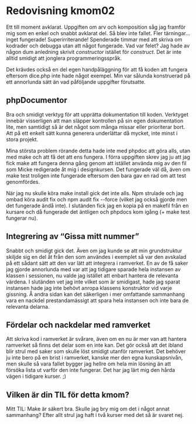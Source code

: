 ---
---
Redovisning kmom02
=========================

Ett till moment avklarat. Uppgiften om arv och komposition såg jag framför mig som en enkel och snabbt avklarat del. Så blev inte fallet. Fler tärningar... inget fungerade! Superirriterande! Spenderade timmar med att skriva om kodrader och debugga utan att något fungerade. Vad var felet? Jag hade av någon dum anledning skrivit *constructor* istället för *construct*. Det är inte alltid smidigt att jonglera programmeringsspråk.

Det krävdes också en del egen handpåläggning för att få koden att fungera eftersom dice.php inte hade något exempel. Min var sålunda konstruerad på ett annorlunda sätt än vad påföljande uppgifter förutsatte.

phpDocumentor
-------------------------
Bra och smidigt verktyg för att upprätta dokumentation till koden. Verktyget innebär visserligen att man släpper kontrollen på sin egen dokumentation lite, men samtidigt så är det något som många missar eller prioriterar bort. Att på ett enkelt sätt kunna generera underlättar då mycket, inte minst i stora projekt.

Mina största problem rörande detta hade inte med phpdoc att göra alls, utan med make och att få det att ens fungera. I förra uppgiften skrev jag ju att jag fick make att fungera denna gång genom att istället använda mig av den fil som Micke redigerade åt mig i designkursen. Det fungerade väl då, även om make test troligen inte fungerade eftersom den bara gav en rad om att test genomfördes.

När jag nu skulle köra make install gick det inte alls. Npm strulade och jag ombad köra audit fix och npm audit fix --force (vilket jag också gjorde men det fungerade ändå inte). I slutänden fick jag en kopia på en makefil från en kursare och då fungerade det äntligen och phpdocs kom igång (+ make test fungerar nu).

Integrering av “Gissa mitt nummer”
-------------------------
Snabbt och smidigt gick det. Även om jag kunde se att min grundstruktur skiljde sig en del åt från den som användes i exemplet så var den avskalad på ett sådant sätt att den var lätt att integrera i ramverket. En av de få saker jag gjorde annorlunda med var att jag tidigare sparade hela instansen av klassen i sessionen, nu valde jag istället att enbart hantera de relevanta värdena. I slutänden vet jag inte vilket som är smidigast, hade jag sparat instansen hade jag inte behövt anropa klassens konstruktor vid varje gissning. Å andra sidan kan det säkerligen i mer omfattande sammanhang vara en nackdel prestandamässigt att spara hela instansen och inte bara de relevanta delarna.

Fördelar och nackdelar med ramverket
-------------------------
Att skriva kod i ramverket är svårare, även om en nu är mer van att hantera ramverket så finns det delar som en inte kan. Det gör också att det ibland blir strul med saker som skulle löst smidigt utanför ramverket. Det behöver ju inte bero på en brist i ramverket, kanske mer den egna kunskapsnivån, men skulle så vara fallet bygger jag hellre om hela min lösning än att försöka lista ut varför den inte fungerar. Det har jag lärt mig den hårda vägen i tidigare kurser. ;)

Vilken är din TIL för detta kmom?
-------------------------
Mitt TIL: Make är säkert bra. Skulle jag bry mig om det i något annat sammanhang? Efter allt strul jag haft i två kurser med det så är svaret nej.
